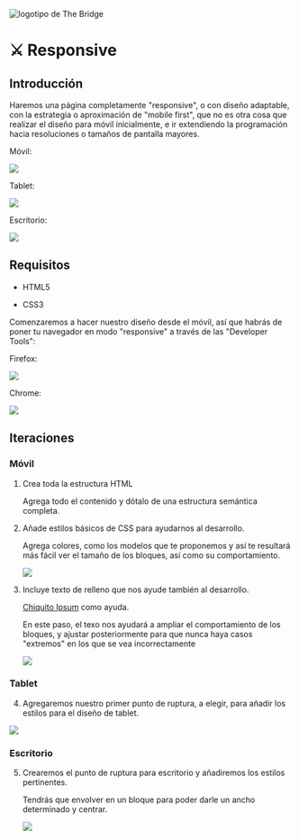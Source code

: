 ![logotipo de The Bridge](https://user-images.githubusercontent.com/27650532/77754601-e8365180-702b-11ea-8bed-5bc14a43f869.png "logotipo de The Bridge")

# :crossed_swords: Responsive  #

## Introducción ##

Haremos una página completamente "responsive", o con diseño adaptable, con la estrategia o aproximación de "mobile first", que no es otra cosa que realizar el diseño para móvil inicialmente, e ir extendiendo la programación hacia resoluciones o tamaños de pantalla mayores.

Móvil:

![](movil.png)

Tablet:

![](tablet.png)

Escritorio:

![](escritorio.png)
## Requisitos ##

- HTML5

- CSS3

Comenzaremos a hacer nuestro diseño desde el móvil, así que habrás de poner tu navegador en modo "responsive" a través de las "Developer Tools":

Firefox:

![](devtools-firefox.png)

Chrome:

![](devtools-chrome.png)


## Iteraciones ##

### Móvil ###

1. Crea toda la estructura HTML

    Agrega todo el contenido y dótalo de una estructura semántica completa.

2. Añade estilos básicos de CSS para ayudarnos al desarrollo.

    Agrega colores, como los modelos que te proponemos y así te resultará más fácil ver el tamaño de los bloques, así como su comportamiento.

    ![](paso-02.png)

3. Incluye texto de relleno que nos ayude también al desarrollo.

   [Chiquito Ipsum](http://www.chiquitoipsum.com) como ayuda.

   En este paso, el texo nos ayudará a ampliar el comportamiento de los bloques, y ajustar posteriormente para que nunca haya casos "extremos" en los que se vea incorrectamente

   ![](paso-03.png)

### Tablet ###

4. Agregaremos nuestro primer punto de ruptura, a elegir, para añadir los estilos para el diseño de tablet.

![](paso-04.png)

### Escritorio ###

5. Crearemos el punto de ruptura para escritorio y añadiremos los estilos pertinentes.

    Tendrás que envolver en un bloque para poder darle un ancho determinado y centrar.

    ![](paso-05.png)
